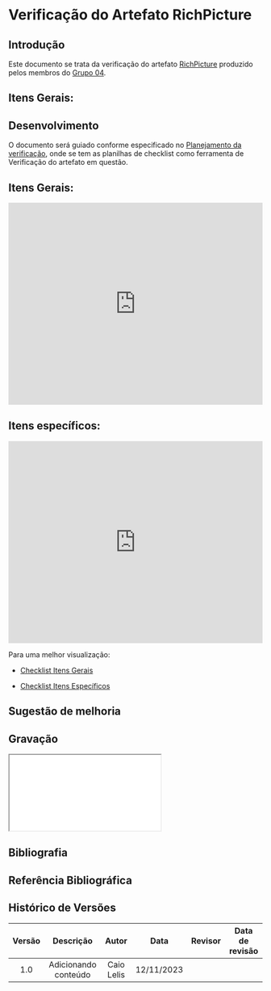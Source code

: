 # Verificação do Artefato RichPicture


## Introdução

Este documento se trata da verificação do artefato [RichPicture](https://requisitos-de-software.github.io/2023.2-e-Titulo/planejamento/richpicture/) produzido pelos membros do [Grupo 04](https://requisitos-de-software.github.io/2023.2-e-Titulo/).
## Itens Gerais:


##  Desenvolvimento

O documento será guiado conforme especificado no [Planejamento da verificação](https://requisitos-de-software.github.io/2023.2-BRBMobilidade/Verifica%C3%A7%C3%A3o/01-planejamento-verificacao-grupo4/), onde se tem as planilhas de checklist como ferramenta de Verificação do artefato em questão.
## Itens Gerais:

<iframe src="https://docs.google.com/spreadsheets/d/e/2PACX-1vT3yXIyn714hmjDKMrJPLywdR4xKLOuayAAja0oPs3OaaRScwNyiK1CN_9RlbZ7LuXSBYz23FvKLmz3/pubhtml?gid=1409698931&single=true"width="100%" height="400" frameborder="0" scrolling="yes"></iframe>


## Itens específicos:

<iframe src= "https://docs.google.com/spreadsheets/d/e/2PACX-1vT3yXIyn714hmjDKMrJPLywdR4xKLOuayAAja0oPs3OaaRScwNyiK1CN_9RlbZ7LuXSBYz23FvKLmz3/pubhtml?gid=845821688&single=true" width="100%" height="400" frameborder="0" scrolling="yes"></iframe>


Para uma melhor visualização:

- [Checklist Itens Gerais](https://docs.google.com/spreadsheets/d/e/2PACX-1vT3yXIyn714hmjDKMrJPLywdR4xKLOuayAAja0oPs3OaaRScwNyiK1CN_9RlbZ7LuXSBYz23FvKLmz3/pubhtml?gid=845821688&single=true)

- [Checklist Itens Específicos](https://docs.google.com/spreadsheets/d/e/2PACX-1vT3yXIyn714hmjDKMrJPLywdR4xKLOuayAAja0oPs3OaaRScwNyiK1CN_9RlbZ7LuXSBYz23FvKLmz3/pubhtml?gid=845821688&single=true)


## Sugestão de melhoria

## Gravação 
<iframe src="Link do vídeo"></iframe>

## Bibliografia


## Referência Bibliográfica


## Histórico de Versões

| Versão |          Descrição              |     Autor      |      Data      |   Revisor     |    Data de revisão    |  
|:------:|:-------------------------------:|:--------------:|:--------------:|:-------------:|:---------------------:|
|  1.0   | Adicionando conteúdo          | Caio Lelis          | 12/11/2023   |              |                       |